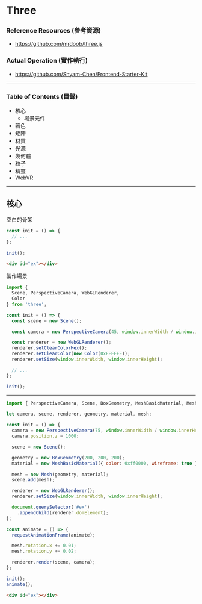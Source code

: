 # Three

### Reference Resources (參考資源)

* https://github.com/mrdoob/three.js

### Actual Operation (實作執行)

* https://github.com/Shyam-Chen/Frontend-Starter-Kit

***

### Table of Contents (目錄)

* 核心
  * 場景元件
* 著色
* 矩陣
* 材質
* 光源
* 幾何體
* 粒子
* 精靈
* WebVR

***

## 核心

空白的骨架

```js
const init = () => {
  // ...
};

init();
```

```html
<div id="ex"></div>
```

製作場景

```js
import {
  Scene, PerspectiveCamera, WebGLRenderer,
  Color
} from 'three';

const init = () => {
  const scene = new Scene();

  const camera = new PerspectiveCamera(45, window.innerWidth / window.innerHeight, 0.1, 1000);

  const renderer = new WebGLRenderer();
  renderer.setClearColorHex();
  renderer.setClearColor(new Color(0xEEEEEE));
  renderer.setSize(window.innerWidth, window.innerHeight);

  // ...
};

init();
```

***

```js
import { PerspectiveCamera, Scene, BoxGeometry, MeshBasicMaterial, Mesh, WebGLRenderer } from 'three';

let camera, scene, renderer, geometry, material, mesh;

const init = () => {
  camera = new PerspectiveCamera(75, window.innerWidth / window.innerHeight, 1, 10000);
  camera.position.z = 1000;

  scene = new Scene();

  geometry = new BoxGeometry(200, 200, 200);
  material = new MeshBasicMaterial({ color: 0xff0000, wireframe: true });

  mesh = new Mesh(geometry, material);
  scene.add(mesh);

  renderer = new WebGLRenderer();
  renderer.setSize(window.innerWidth, window.innerHeight);

  document.querySelector('#ex')
    .appendChild(renderer.domElement);
};

const animate = () => {
  requestAnimationFrame(animate);

  mesh.rotation.x += 0.01;
  mesh.rotation.y += 0.02;

  renderer.render(scene, camera);
};

init();
animate();
```

```html
<div id="ex"></div>
```
